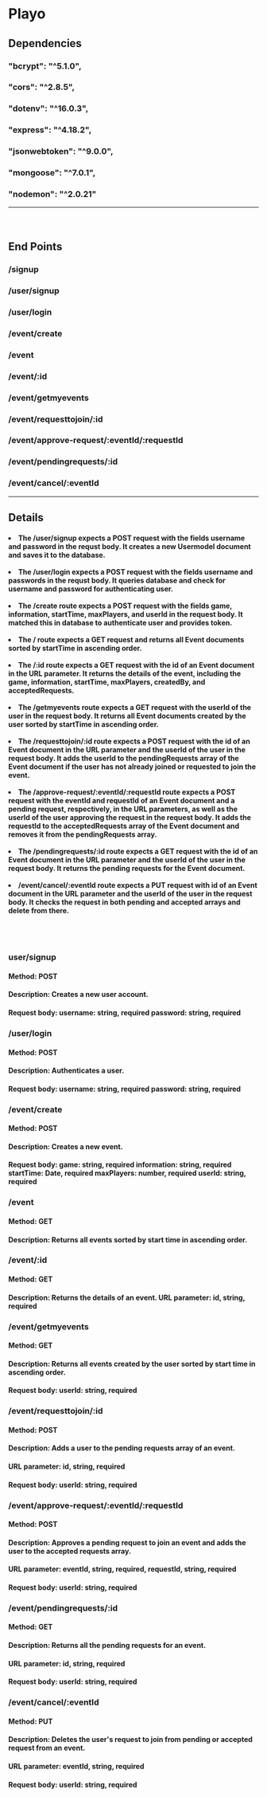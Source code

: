 
<h1>Playo</h1>
<h2>Dependencies</h2>

<h3>"bcrypt": "^5.1.0",
<h3> "cors": "^2.8.5",
  <h3>  "dotenv": "^16.0.3",
   <h3> "express": "^4.18.2",
  <h3>  "jsonwebtoken": "^9.0.0",
  <h3>  "mongoose": "^7.0.1",
   <h3> "nodemon": "^2.0.21"
   </br>
   <hr>
   </br>
   
   <h2>End Points</h2><h3>/signup
   
 <h3>/user/signup
   
 <h3>/user/login
   
<h3>/event/create

<h3>/event

<h3>/event/:id

<h3>/event/getmyevents

<h3>/event/requesttojoin/:id

<h3>/event/approve-request/:eventId/:requestId

<h3>/event/pendingrequests/:id

<h3>/event/cancel/:eventId

</br>
  <hr>
   <h2>Details</h2>

<h4>
<li>The /user/signup expects a POST request with the fields username and password in the requst body. It creates a new Usermodel document and saves it to the database.
</br>
</br>
<li>The /user/login expects a POST request with the fields username and passwords in the requst body. It queries database and check for username and password for authenticating user.
</br>
</br>
<li>The /create route expects a POST request with the fields game, information, startTime, maxPlayers, and userId in the request body. It matched this in database to authenticate user and provides token.
</br>
</br>
<li>The / route expects a GET request and returns all Event documents sorted by startTime in ascending order.
</br>
</br>
<li>The /:id route expects a GET request with the id of an Event document in the URL parameter. It returns the details of the event, including the game, information, startTime, maxPlayers, createdBy, and acceptedRequests.
</br>
</br>
<li>The /getmyevents route expects a GET request with the userId of the user in the request body. It returns all Event documents created by the user sorted by startTime in ascending order.
</br>
</br>
<li>The /requesttojoin/:id route expects a POST request with the id of an Event document in the URL parameter and the userId of the user in the request body. It adds the userId to the pendingRequests array of the Event document if the user has not already joined or requested to join the event.
</br>
</br>
<li>The /approve-request/:eventId/:requestId route expects a POST request with the eventId and requestId of an Event document and a pending request, respectively, in the URL parameters, as well as the userId of the user approving the request in the request body. It adds the requestId to the acceptedRequests array of the Event document and removes it from the pendingRequests array.
</br>
</br>
<li>The /pendingrequests/:id route expects a GET request with the id of an Event document in the URL parameter and the userId of the user in the request body. It returns the pending requests for the Event document.
</br>
</br>
<li> /event/cancel/:eventId route expects a PUT request with id of an Event document in the URL parameter and the userId of the user in the request body. It checks the request in both pending and accepted arrays and delete from there.
</h4>
<br>
<br>

<h3>user/signup
<h4>Method: POST
<h4>Description: Creates a new user account.
<h4>Request body:
username: string, required
password: string, required
<h3>/user/login
<h4>Method: POST
<h4>Description: Authenticates a user.
<h4>Request body:
username: string, required
password: string, required
<h3>/event/create
<h4>Method: POST
<h4>Description: Creates a new event.
<h4>Request body:
game: string, required
information: string, required
startTime: Date, required
maxPlayers: number, required
userId: string, required
<h3>/event
<h4>Method: GET
<h4>Description: Returns all events sorted by start time in ascending order.
<h3>/event/:id
<h4>Method: GET
<h4>Description: Returns the details of an event.
URL parameter: id, string, required
<h3>/event/getmyevents
<h4>Method: GET
<h4>Description: Returns all events created by the user sorted by start time in ascending order.
<h4>Request body:
userId: string, required
<h3>/event/requesttojoin/:id
<h4>Method: POST
<h4>Description: Adds a user to the pending requests array of an event.
<h4>URL parameter: id, string, required
<h4>Request body:
userId: string, required
<h3>/event/approve-request/:eventId/:requestId
<h4>Method: POST
<h4>Description: Approves a pending request to join an event and adds the user to the accepted requests array.
<h4>URL parameter: eventId, string, required, requestId, string, required
<h4>Request body:
userId: string, required
<h3>/event/pendingrequests/:id
<h4>Method: GET
<h4>Description: Returns all the pending requests for an event.
<h4>URL parameter: id, string, required
<h4>Request body:
userId: string, required
<h3>/event/cancel/:eventId
<h4>Method: PUT
<h4>Description: Deletes the user's request to join from pending or accepted request from an event.
<h4>URL parameter: eventId, string, required
<h4>Request body:
userId: string, required

